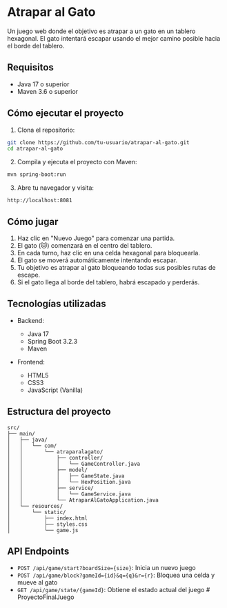 # Atrapar al Gato

Un juego web donde el objetivo es atrapar a un gato en un tablero hexagonal. El gato intentará escapar usando el mejor camino posible hacia el borde del tablero.

## Requisitos

- Java 17 o superior
- Maven 3.6 o superior

## Cómo ejecutar el proyecto

1. Clona el repositorio:
```bash
git clone https://github.com/tu-usuario/atrapar-al-gato.git
cd atrapar-al-gato
```

2. Compila y ejecuta el proyecto con Maven:
```bash
mvn spring-boot:run
```

3. Abre tu navegador y visita:
```
http://localhost:8081
```


## Cómo jugar

1. Haz clic en "Nuevo Juego" para comenzar una partida.
2. El gato (🐱) comenzará en el centro del tablero.
3. En cada turno, haz clic en una celda hexagonal para bloquearla.
4. El gato se moverá automáticamente intentando escapar.
5. Tu objetivo es atrapar al gato bloqueando todas sus posibles rutas de escape.
6. Si el gato llega al borde del tablero, habrá escapado y perderás.

## Tecnologías utilizadas

- Backend:
  - Java 17
  - Spring Boot 3.2.3
  - Maven

- Frontend:
  - HTML5
  - CSS3
  - JavaScript (Vanilla)

## Estructura del proyecto

```
src/
├── main/
│   ├── java/
│   │   └── com/
│   │       └── atraparalagato/
│   │           ├── controller/
│   │           │   └── GameController.java
│   │           ├── model/
│   │           │   ├── GameState.java
│   │           │   └── HexPosition.java
│   │           ├── service/
│   │           │   └── GameService.java
│   │           └── AtraparAlGatoApplication.java
│   └── resources/
│       └── static/
│           ├── index.html
│           ├── styles.css
│           └── game.js
```

## API Endpoints

- `POST /api/game/start?boardSize={size}`: Inicia un nuevo juego
- `POST /api/game/block?gameId={id}&q={q}&r={r}`: Bloquea una celda y mueve al gato
- `GET /api/game/state/{gameId}`: Obtiene el estado actual del juego # ProyectoFinalJuego
